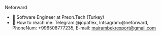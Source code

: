 Neforward

* 🔭 Software Engineer at Preon.Tech (Turkey)
* 📩 How to reach me: Telegram:@jopaflex, Intsagram:@neforward, PhoneNum: +996508777235, E-mail: mairambekrexport@gmail.com

